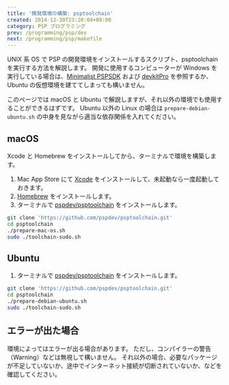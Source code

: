 ```yaml
---
title: '開発環境の構築: psptoolchain'
created: 2014-12-30T23:20:04+09:00
category: PSP プログラミング
prev: /programming/psp/dev
next: /programming/psp/makefile
---
```

UNIX 系 OS で PSP の開発環境をインストールするスクリプト、psptoolchain を実行する方法を解説します。
開発に使用するコンピューターが Windows を実行している場合は、[Minimalist PSPSDK](/programming/psp/minimalist-pspsdk) および [devkitPro](/programming/psp/devkitpro) を参照するか、Ubuntu の仮想環境を建ててしまっても構いません。

このページでは macOS と Ubuntu で解説しますが、それ以外の環境でも使用することができるはずです。
Ubuntu 以外の Linux の場合は `prepare-debian-ubuntu.sh` の中身を見ながら適当な依存関係を入れてください。

## macOS

Xcode と Homebrew をインストールしてから、ターミナルで環境を構築します。

1. Mac App Store にて [Xcode](https://itunes.apple.com/jp/app/xcode/id497799835) をインストールして、未起動なら一度起動しておきます。
1. [Homebrew](https://brew.sh/) をインストールします。
1. ターミナルで [pspdev/psptoolchain](https://github.com/pspdev/psptoolchain) をインストールします。

```bash
git clone 'https://github.com/pspdev/psptoolchain.git'
cd psptoolchain
./prepare-mac-os.sh
sudo ./toolchain-sudo.sh
```

## Ubuntu

1. ターミナルで [pspdev/psptoolchain](https://github.com/pspdev/psptoolchain) をインストールします。

```bash
git clone 'https://github.com/pspdev/psptoolchain.git'
cd psptoolchain
./prepare-debian-ubuntu.sh
sudo ./toolchain-sudo.sh
```

## エラーが出た場合

環境によってはエラーが出る場合があります。
ただし、コンパイラーの警告（Warning）などは無視して構いません。
それ以外の場合、必要なパッケージが不足していないか、途中でインターネット接続が切断されていないか、などを確認してください。
